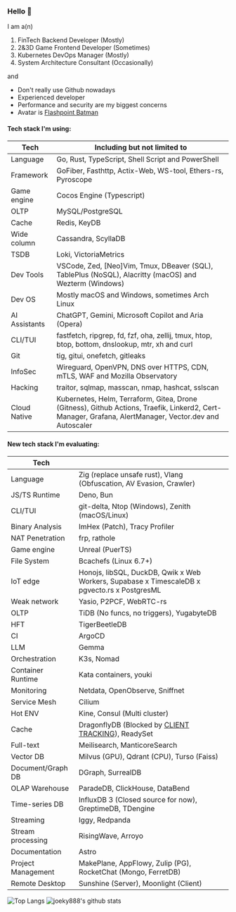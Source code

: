 ### Hello 👋

I am a(n)

1. FinTech Backend Developer (Mostly)
2. 2&3D Game Frontend Developer (Sometimes)
3. Kubernetes DevOps Manager (Mostly)
4. System Architecture Consultant (Occasionally)

and

* Don't really use Github nowadays
* Experienced developer
* Performance and security are my biggest concerns
* Avatar is [Flashpoint Batman](https://vsbattles.fandom.com/wiki/Batman_(Thomas_Wayne))

#### Tech stack I'm using:

| Tech          | Including but not limited to                                                                                                                           |
| ------------- | ------------------------------------------------------------------------------------------------------------------------------------------------------ |
| Language      | Go, Rust, TypeScript, Shell Script and PowerShell                                                                                                      |
| Framework     | GoFiber, Fasthttp, Actix-Web, WS-tool, Ethers-rs, Pyroscope                                                                                            |
| Game engine   | Cocos Engine (Typescript)                                                                                                                              |
| OLTP          | MySQL/PostgreSQL                                                                                                                                       |
| Cache         | Redis, KeyDB                                                                                                                                           |
| Wide column   | Cassandra, ScyllaDB                                                                                                                                    |
| TSDB          | Loki, VictoriaMetrics                                                                                                                                  |
| Dev Tools     | VSCode, Zed, [Neo]Vim, Tmux, DBeaver (SQL), TablePlus (NoSQL), Alacritty (macOS) and Wezterm (Windows)                                                 |
| Dev OS        | Mostly macOS and Windows, sometimes Arch Linux                                                                                                         |
| AI Assistants | ChatGPT, Gemini, Microsoft Copilot and Aria (Opera)                                                                                                    |
| CLI/TUI       | fastfetch, ripgrep, fd, fzf, oha, zellij, tmux, htop, btop, bottom, dnslookup, mtr, xh and curl                                                        |
| Git           | tig, gitui, onefetch, gitleaks                                                                                                                         |
| InfoSec       | Wireguard, OpenVPN, DNS over HTTPS, CDN, mTLS, WAF and Mozilla Observatory                                                                             |
| Hacking       | traitor, sqlmap, masscan, nmap, hashcat, sslscan                                                                                                       |
| Cloud Native  | Kubernetes, Helm, Terraform, Gitea, Drone (Gitness), Github Actions, Traefik, Linkerd2, Cert-Manager, Grafana, AlertManager, Vector.dev and Autoscaler |

#### New tech stack I'm evaluating:

| Tech               |                                                                                                                       |
| ------------------ | --------------------------------------------------------------------------------------------------------------------- |
| Language           | Zig (replace unsafe rust), Vlang (Obfuscation, AV Evasion, Crawler)                                                   |
| JS/TS Runtime      | Deno, Bun                                                                                                             |
| CLI/TUI            | git-delta, Ntop (Windows), Zenith (macOS/Linux)                                                                       |
| Binary Analysis    | ImHex (Patch), Tracy Profiler                                                                                         |
| NAT Penetration    | frp, rathole                                                                                                          |
| Game engine        | Unreal (PuerTS)                                                                                                       |
| File System        | Bcachefs (Linux 6.7+)                                                                                                 |
| IoT edge           | Honojs, libSQL, DuckDB, Qwik x Web Workers, Supabase x TimescaleDB x pgvecto.rs x PostgresML                          |
| Weak network       | Yasio, P2PCF, WebRTC-rs                                                                                               |
| OLTP               | TiDB (No funcs, no triggers), YugabyteDB                                                                              |
| HFT                | TigerBeetleDB                                                                                                         |
| CI                 | ArgoCD                                                                                                                |
| LLM                | Gemma                                                                                                                 |
| Orchestration      | K3s, Nomad                                                                                                            |
| Container Runtime  | Kata containers, youki                                                                                                |
| Monitoring         | Netdata, OpenObserve, Sniffnet                                                                                        |
| Service Mesh       | Cilium                                                                                                                |
| Hot ENV            | Kine, Consul (Multi cluster)                                                                                          |
| Cache              | DragonflyDB (Blocked by [CLIENT TRACKING](https://www.dragonflydb.io/docs/command-reference/compatibility)), ReadySet |
| Full-text          | Meilisearch, ManticoreSearch                                                                                          |
| Vector DB          | Milvus (GPU), Qdrant (CPU), Turso (Faiss)                                                                             |
| Document/Graph DB  | DGraph, SurrealDB                                                                                                     |
| OLAP Warehouse     | ParadeDB, ClickHouse, DataBend                                                                                        |
| Time-series DB     | InfluxDB 3 (Closed source for now), GreptimeDB, TDengine                                                              |
| Streaming          | Iggy, Redpanda                                                                                                        |
| Stream processing  | RisingWave, Arroyo                                                                                                    |
| Documentation      | Astro                                                                                                                 |
| Project Management | MakePlane, AppFlowy, Zulip (PG), RocketChat (Mongo, FerretDB)                                                         |
| Remote Desktop     | Sunshine (Server), Moonlight (Client)                                                                                 |

![Top Langs](https://github-readme-stats.vercel.app/api/top-langs/?username=joeky888&hide=html&theme=dark)
![joeky888's github stats](https://github-readme-stats.vercel.app/api?username=joeky888&show_icons=true&count_private=true&line_height=40&theme=synthwave)
